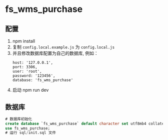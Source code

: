 # fs_wms_purchase

## 配置

1. npm install
2. 复制 `config.local.example.js` 为 `config.local.js`
3. 并且修改数据库配置为自己的数据库, 例如：
   ```
   host: '127.0.0.1',
   port: 3306,
   user: 'root',
   password: '123456',
   database: 'fs_wms_purchase'
   ```
4. 启动 npm run dev
   
## 数据库

```sql
# 数据库初始化
create database `fs_wms_purchase` default character set utf8mb4 collate utf8mb4_bin;
use fs_wms_purchase;
# 运行 sql/init.sql 文件
```

